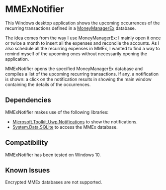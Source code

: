 # MMExNotifier

This Windows desktop application shows the upcoming occurrences of the recurring transactions defined in a [MoneyManagerEx](https://github.com/moneymanagerex/moneymanagerex) database.

The idea comes from the way I use MoneyManagerEx: I mainly open it once or twice a month to insert all the expenses and reconcile the accounts. As I also schedule all the recurring expenses in MMEx, I wanted to find a way to remind myself of the upcoming ones without necessarily opening the application.

MMExNotifier opens the specified MoneyManagerEx database and compiles a list of the upcoming recurring transactions. If any, a notification is shown: a click on the notification results in showing the main window containing the details of the occurrences.

## Dependencies

MMExNotifier makes use of the following libraries:

- [Microsoft.Toolkit.Uwp.Notifications](https://www.nuget.org/packages/Microsoft.Toolkit.Uwp.Notifications) to show the notifications.
- [System.Data.SQLite](https://www.nuget.org/packages/System.Data.SQLite) to access the MMEx database.

## Compatibility

MMExNotifier has been tested on Windows 10.

## Known Issues

Encrypted MMEx databases are not supported.
